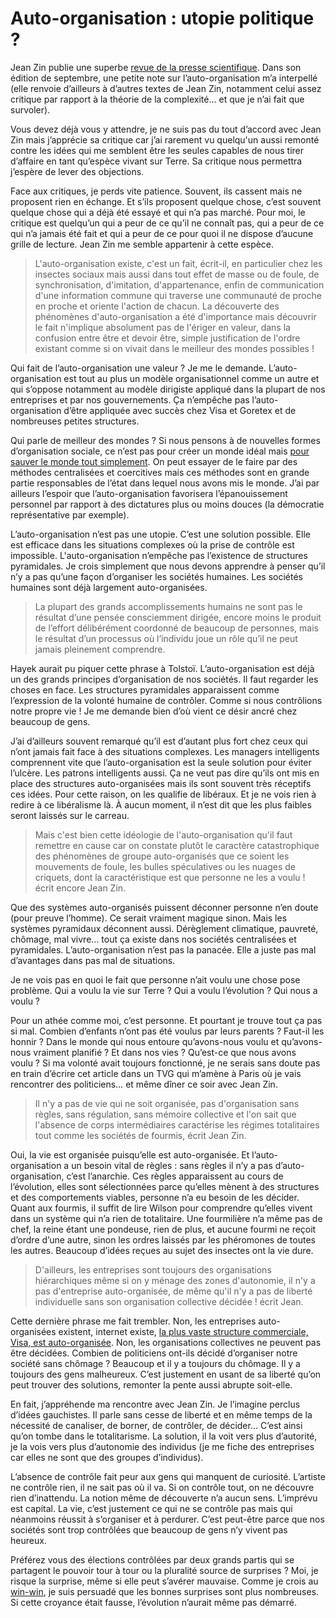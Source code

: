 # Auto-organisation : utopie politique ?

Jean Zin publie une superbe [revue de la presse scientifique](http://jeanzin.free.fr/index.php?2006/09/01/61-newsletter-09-06). Dans son édition de septembre, une petite note sur l’auto-organisation m’a interpellé (elle renvoie d’ailleurs à d’autres textes de Jean Zin, notamment celui assez critique par rapport à la théorie de la complexité… et que je n’ai fait que survoler).

Vous devez déjà vous y attendre, je ne suis pas du tout d’accord avec Jean Zin mais j’apprécie sa critique car j’ai rarement vu quelqu'un aussi remonté contre les idées qui me semblent être les seules capables de nous tirer d’affaire en tant qu’espèce vivant sur Terre. Sa critique nous permettra j’espère de lever des objections.

Face aux critiques, je perds vite patience. Souvent, ils cassent mais ne proposent rien en échange. Et s’ils proposent quelque chose, c’est souvent quelque chose qui a déjà été essayé et qui n’a pas marché. Pour moi, le critique est quelqu’un qui a peur de ce qu’il ne connaît pas, qui a peur de ce qui n’a jamais été fait et qui a peur de ce pour quoi il ne dispose d’aucune grille de lecture. Jean Zin me semble appartenir à cette espèce.

> L'auto-organisation existe, c'est un fait, écrit-il, en particulier chez les insectes sociaux mais aussi dans tout effet de masse ou de foule, de synchronisation, d'imitation, d'appartenance, enfin de communication d'une information commune qui traverse une communauté de proche en proche et oriente l'action de chacun. La découverte des phénomènes d'auto-organisation a été d'importance mais découvrir le fait n'implique absolument pas de l'ériger en valeur, dans la confusion entre être et devoir être, simple justification de l'ordre existant comme si on vivait dans le meilleur des mondes possibles !

Qui fait de l’auto-organisation une valeur ? Je me le demande. L’auto-organisation est tout au plus un modèle organisationnel comme un autre et qui s’oppose notamment au modèle dirigiste appliqué dans la plupart de nos entreprises et par nos gouvernements. Ça n’empêche pas l’auto-organisation d’être appliquée avec succès chez Visa et Goretex et de nombreuses petites structures.

Qui parle de meilleur des mondes ? Si nous pensons à de nouvelles formes d’organisation sociale, ce n’est pas pour créer un monde idéal mais [pour sauver le monde tout simplement](/2006/09/15/mais-pourquoi/). On peut essayer de le faire par des méthodes centralisées et coercitives mais ces méthodes sont en grande partie responsables de l’état dans lequel nous avons mis le monde. J’ai par ailleurs l’espoir que l’auto-organisation favorisera l’épanouissement personnel par rapport à des dictatures plus ou moins douces (la démocratie représentative par exemple).

L’auto-organisation n’est pas une utopie. C’est une solution possible. Elle est efficace dans les situations complexes où la prise de contrôle est impossible. L'auto-organisation n’empêche pas l’existence de structures pyramidales. Je crois simplement que nous devons apprendre à penser qu’il n’y a pas qu’une façon d’organiser les sociétés humaines. Les sociétés humaines sont déjà largement auto-organisées.

> La plupart des grands accomplissements humains ne sont pas le résultat d’une pensée consciemment dirigée, encore moins le produit de l’effort délibérément coordonné de beaucoup de personnes, mais le résultat d’un processus où l’individu joue un rôle qu’il ne peut jamais pleinement comprendre.

Hayek aurait pu piquer cette phrase à Tolstoï. L’auto-organisation est déjà un des grands principes d’organisation de nos sociétés. Il faut regarder les choses en face. Les structures pyramidales apparaissent comme l’expression de la volonté humaine de contrôler. Comme si nous contrôlions notre propre vie ! Je me demande bien d’où vient ce désir ancré chez beaucoup de gens.

J’ai d’ailleurs souvent remarqué qu’il est d’autant plus fort chez ceux qui n’ont jamais fait face à des situations complexes. Les managers intelligents comprennent vite que l’auto-organisation est la seule solution pour éviter l’ulcère. Les patrons intelligents aussi. Ça ne veut pas dire qu’ils ont mis en place des structures auto-organisées mais ils sont souvent très réceptifs ces idées. Pour cette raison, on les qualifie de libéraux. Et je ne vois rien à redire à ce libéralisme là. À aucun moment, il n’est dit que les plus faibles seront laissés sur le carreau.

> Mais c'est bien cette idéologie de l'auto-organisation qu'il faut remettre en cause car on constate plutôt le caractère catastrophique des phénomènes de groupe auto-organisés que ce soient les mouvements de foule, les bulles spéculatives ou les nuages de criquets, dont la caractéristique est que personne ne les a voulu ! écrit encore Jean Zin.

Que des systèmes auto-organisés puissent déconner personne n’en doute (pour preuve l’homme). Ce serait vraiment magique sinon. Mais les systèmes pyramidaux déconnent aussi. Dérèglement climatique, pauvreté, chômage, mal vivre… tout ça existe dans nos sociétés centralisées et pyramidales. L’auto-organisation n’est pas la panacée. Elle a juste pas mal d’avantages dans pas mal de situations.

Je ne vois pas en quoi le fait que personne n’ait voulu une chose pose problème. Qui a voulu la vie sur Terre ? Qui a voulu l’évolution ? Qui nous a voulu ?

Pour un athée comme moi, c’est personne. Et pourtant je trouve tout ça pas si mal. Combien d’enfants n’ont pas été voulus par leurs parents ? Faut-il les honnir ? Dans le monde qui nous entoure qu’avons-nous voulu et qu’avons-nous vraiment planifié ? Et dans nos vies ? Qu’est-ce que nous avons voulu ? Si ma volonté avait toujours fonctionné, je ne serais sans doute pas en train d’écrire cet article dans un TVG qui m’amène à Paris où je vais rencontrer des politiciens… et même dîner ce soir avec Jean Zin.

> Il n'y a pas de vie qui ne soit organisée, pas d'organisation sans règles, sans régulation, sans mémoire collective et l'on sait que l'absence de corps intermédiaires caractérise les régimes totalitaires tout comme les sociétés de fourmis, écrit Jean Zin.

Oui, la vie est organisée puisqu’elle est auto-organisée. Et l’auto-organisation a un besoin vital de règles : sans règles il n’y a pas d’auto-organisation, c’est l’anarchie. Ces règles apparaissent au cours de l’évolution, elles sont sélectionnées parce qu’elles mènent à des structures et des comportements viables, personne n’a eu besoin de les décider. Quant aux fourmis, il suffit de lire Wilson pour comprendre qu’elles vivent dans un système qui n’a rien de totalitaire. Une fourmilière n’a même pas de chef, la reine étant une pondeuse, rien de plus, et aucune fourmi ne reçoit d’ordre d’une autre, sinon les ordres laissés par les phéromones de toutes les autres. Beaucoup d’idées reçues au sujet des insectes ont la vie dure.

> D'ailleurs, les entreprises sont toujours des organisations hiérarchiques même si on y ménage des zones d'autonomie, il n'y a pas d'entreprise auto-organisée, de même qu'il n'y a pas de liberté individuelle sans son organisation collective décidée ! écrit Jean.

Cette dernière phrase me fait trembler. Non, les entreprises auto-organisées existent, internet existe, [la plus vaste structure commerciale, Visa, est auto-organisée](/2006/09/08/manager-par-la-connexion/). Non, les organisations collectives ne peuvent pas être décidées. Combien de politiciens ont-ils décidé d’organiser notre société sans chômage ? Beaucoup et il y a toujours du chômage. Il y a toujours des gens malheureux. C’est justement en usant de sa liberté qu’on peut trouver des solutions, remonter la pente aussi abrupte soit-elle.

En fait, j’appréhende ma rencontre avec Jean Zin. Je l’imagine perclus d’idées gauchistes. Il parle sans cesse de liberté et en même temps de la nécessité de canaliser, de borner, de contrôler, de décider… C’est ainsi qu’on tombe dans le totalitarisme. La solution, il la voit vers plus d’autorité, je la vois vers plus d’autonomie des individus (je me fiche des entreprises car elles ne sont que des groupes d’individus).

L’absence de contrôle fait peur aux gens qui manquent de curiosité. L’artiste ne contrôle rien, il ne sait pas où il va. Si on contrôle tout, on ne découvre rien d’inattendu. La notion même de découverte n’a aucun sens. L’imprévu est capital. La vie, c’est justement ce qui ne se contrôle pas mais qui néanmoins réussit à s’organiser et à perdurer. C’est peut-être parce que nos sociétés sont trop contrôlées que beaucoup de gens n’y vivent pas heureux.

Préférez vous des élections contrôlées par deux grands partis qui se partagent le pouvoir tour à tour ou la pluralité source de surprises ? Moi, je risque la surprise, même si elle peut s’avérer mauvaise. Comme je crois au [win-win](/), je suis persuadé que les bonnes surprises sont plus nombreuses. Si cette croyance était fausse, l’évolution n’aurait même pas démarré.